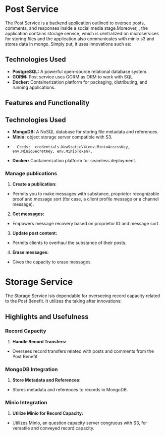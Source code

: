 # Post Service

The Post Service is a backend application outlined to oversee posts, comments, and responses inside a social media stage.Moreover, , the application contains storage service, which is centralized on microservices for storing files and the application also communicates with minio s3 and stores data in mongo. Simply put, it uses innovations such as:

## Technologies Used

- **PostgreSQL:** A powerful open-source relational database system.
- **GORM:** Post service uses GORM as ORM to work with SQL
- **Docker:** Containerization platform for packaging, distributing, and running applications.

## Features and Functionality

## Technologies Used

- **MongoDB:** A NoSQL database for storing file metadata and references.
- **Minio:** object storage server compatible with S3.
- 		Creds:  credentials.NewStaticV4(env.MinioAccessKey, env.MinioSecretKey, env.MinioToken),
- **Docker:** Containerization platform for seamless deployment.


### Manage publications

1. **Create a publication:**
- Permits you to make messages with substance, proprietor recognizable proof and message sort (for case, a client profile message or a channel message).

2. **Get messages:**
- Empowers message recovery based on proprietor ID and message sort.

3. **Update post content:**
- Permits clients to overhaul the substance of their posts.

4. **Erase messages:**
- Gives the capacity to erase messages.


# Storage Service

The Storage Service isis dependable for overseeing record capacity related to the Post Benefit. It utilizes the taking after innovations:

## Highlights and Usefulness

### Record Capacity

1. **Handle Record Transfers:**
- Oversees record transfers related with posts and comments from the Post Benefit.

### MongoDB Integration

1. **Store Metadata and References:**
- Stores metadata and references to records in MongoDB.

### Minio Integration

1. **Utilize Minio for Record Capacity:**
- Utilizes Minio, an question capacity server congruous with S3, for versatile and conveyed record capacity.
